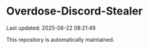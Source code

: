 # Overdose-Discord-Stealer

Last updated: 2025-06-22 08:21:49

This repository is automatically maintained.
